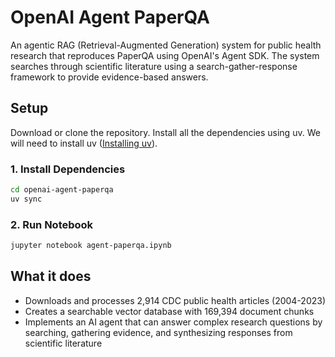 # OpenAI Agent PaperQA

An agentic RAG (Retrieval-Augmented Generation) system for public health research that reproduces PaperQA using OpenAI's Agent SDK. The system searches through scientific literature using a search-gather-response framework to provide evidence-based answers.

## Setup
Download or clone the repository. Install all the dependencies using uv. We will need to install uv ([Installing uv](https://docs.astral.sh/uv/getting-started/installation/)).

### 1. Install Dependencies
```bash
cd openai-agent-paperqa
uv sync
```

### 2. Run Notebook
```bash
jupyter notebook agent-paperqa.ipynb
```

## What it does

- Downloads and processes 2,914 CDC public health articles (2004-2023)
- Creates a searchable vector database with 169,394 document chunks
- Implements an AI agent that can answer complex research questions by searching, gathering evidence, and synthesizing responses from scientific literature